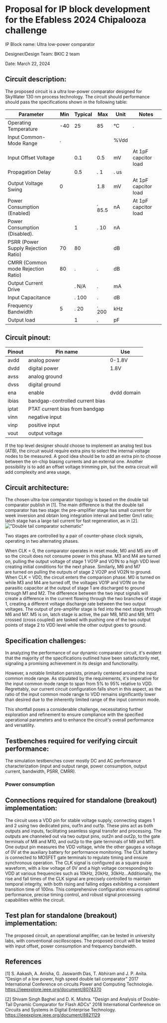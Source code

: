 # Proposal for IP block development for the Efabless 2024 Chipalooza challenge

IP Block name:		Ultra low-power comparator

Designer/Design Team:	BKIC 2 team

Date:				March 22, 2024

## Circuit description:
The proposed circuit is a ultra low-power comparator designed for SkyWater 130 nm process technology. The circuit should performance should pass the specifications shown in the following table:

| Parameter                           | Min | Typical | Max        | Unit   | Notes |
| ----------------------------------- | --- | ------- | ---------- | ------ | ----- |
| Operating Temperature               | -40 |      25 |         85 |     °C |.      |
| Input Common-Mode Range             |.    |         |            |   %Vdd |       |
| Input Offset Voltage                |     |     0.1 |        0.5 |     mV | At 1pF capcitor load |
| Propagation Delay                   |     |     0.5 |.       1   |.    us | |
| Output Voltage Swing                |  0  |         |        1.8 |     mV | At 1pF capcitor load |
| Power Consumption (Enabled)         |     |         |.      85.5 |     nA | At 1pF capcitor load |
| Power Consumption (Disabled).       |     |       1 |.        10 |     nA | |
| PSRR (Power Supply Rejection Ratio) |  70 |      80 |            |     dB | |
| CMRR (Common mode Rejection Ratio)  |  80 |.        |.           |     dB | |
| Output Current Drive                |     |.    N/A |.           |     mA | |
| Input Capacitance                   |     |.    100 |.           |     dB | |
| Frequency Bandwidth                 |    5|.     20 |.       200 |    kHz | |
| Output load                         |     |       1 |.           |     pF | |




## Circuit pinout:

| Pinout | Pin name | Use |
| --- | --- | --- |
| avdd | analog power | 0-1.8V |
| dvdd | digital power | 1.8V |
| avss | analog ground | |
| dvss | digital ground | |
| ena | enable | dvdd domain |
| ibias | bandgap-controlled current bias | |
| iptat | PTAT current bias from bandgap | |
| vinn | negative input | |
| vinp | positive input | |
| vout | output voltage | |

If the top level designer should choose to implement an analog test bus (ATB), the circuit would require extra pins to select the internal voltage nodes to be measured. A good idea should be to add an extra pin to choose between the on-chip biasing currents and an external one. Another possibility is to add an offset voltage trimming pin, but the extra circuit will add complexity and area usage.

## Circuit architecture:
The chosen ultra-low comparator topology is based on the double tail comparator publish in [1]. The main difference is that the double tail comparator has two stage: the pre-amplifier stage has small current for week inversion and obtain long integration interval and better Gm/I ratio; latch stage has a large tail current for fast regeneration, as in [2].
!["Double tail comparator schematic"](https://github.com/vietduc1210/EFAB_ULP_COM/assets/41568734/88bc9270-9728-4b2c-bb1b-54e92a500dd1)

Two stages are controlled by a pair of counter-phase clock signals, operating in two alternating phases.


When CLK = 0, the comparator operates in reset mode, M0 and M5 are off so the circuit does not consume power in this phase. M3 and M4 are turned on, pulling the output voltage of stage 1 VO1P and VO1N to a high VDD level creating initial conditions for the next phase. Similarly, M6 and M7 are turned on pulling the outputs of stage 2 VO2P and VO2N to ground. When CLK = VDD, the circuit enters the comparison phase. M0 is turned on while M3 and M4 are turned off, the voltages VO1P and VO1N on the parasitic capacitor at the output of stage 1 are discharged to ground through M1 and M2. The difference between the two input signals will create a difference in the current flowing through the two branches of stage 1, creating a different voltage discharge rate between the two output voltages. The output of pre-amplifer stage is fed into the next stage through M6 and M7. M5 is on, latch stage is active, the pair M8, M10 and M9, M11 crossed (cross coupled) are tasked with pushing one of the two output points of stage 2 to VDD level while the other output goes to ground.


## Specification challenges:
In analyzing the performance of our dynamic comparator circuit, it's evident that the majority of the specifications outlined have been satisfactorily met, signaling a promising achievement in its design and functionality. 

However, a notable limitation persists, primarily centered around the input common mode range. As stipulated by the requirements, it's imperative for the input common mode range to span from 5% to 95% relative to VDD. Regrettably, our current circuit configuration falls short in this aspect, as the ratio of the input common mode range to VDD remains significantly lower than desired due to the inherently limited range of the input common mode. 

This shortfall poses a considerable challenge, necessitating further exploration and refinement to ensure compliance with the specified operational parameters and to enhance the circuit's overall performance and versatility.

## Testbenches required for verifying circuit performance:
The simulation testbenches cover mostly DC and AC performance characterization (input and output range, power consumption, output current, bandwidth, PSRR, CMRR). 
### Power consumption

## Connections required for standalone (breakout) implementation:
The circuit uses a VDD pin for stable voltage supply, connecting stages 1 and 2 using two dedicated pins, out1n and out1p. These pins act as both outputs and inputs, facilitating seamless signal transfer and processing. The outputs are channeled out via two output pins, out2n and out2p, to the gate terminals of M8 and M10, and out2p to the gate terminals of M9 and M11. One output pin measures the VDD voltage, while the other gauges a voltage of 0V at the auxiliary battery for performance monitoring. The CLK battery is connected to MOSFET gate terminals to regulate timing and ensure synchronous operation. The CLK signal is configured as a square pulse waveform, with a low voltage of 0V and a high voltage corresponding to VDD at various frequencies such as 10kHz, 20kHz, 30kHz…Additionally, the rise and fall times of the CLK signal are precisely controlled to maintain temporal integrity, with both rising and falling edges exhibiting a consistent transition time of 100ns. This comprehensive configuration ensures optimal performance, precise timing control, and robust signal processing capabilities within the circuit.
## Test plan for standalone (breakout) implementation:
The proposed circuit, an operational amplifier, can be tested in university labs, with conventional oscilloscopes. The proposed circuit will be tested with input offset, power consumption and frequency bandwidth.
## References
[1] S. Aakash, A. Anisha, G. Jaswanth Das, T. Abhiram and J. P. Anita. "Design of a low power, high speed double tail comparator" 2017 International Conference on circuits Power and Computing Technologie. https://ieeexplore.ieee.org/document/8074370

[2] Shivam Singh Baghel and D. K. Mishra. "Design and Analysis of Double-Tail Dynamic Comparator for Flash ADCs" 2018 International Conference on Circuits and Systems in Digital Enterprise Technology. https://ieeexplore.ieee.org/document/8821129



